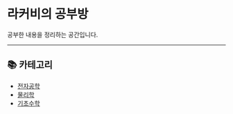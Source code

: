# 라커비의 공부방

공부한 내용을 정리하는 공간입니다.

---

## 📚 카테고리
- [전자공학](./System-Overview.md)
- [물리학](./Circuit-Design.md)
- [기초수학](./test.md)
